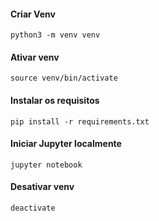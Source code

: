 #### Criar Venv
```
python3 -m venv venv
```

#### Ativar venv
```
source venv/bin/activate
```

#### Instalar os requisitos
```
pip install -r requirements.txt
```

#### Iniciar Jupyter localmente
```
jupyter notebook
```

#### Desativar venv
```
deactivate
```